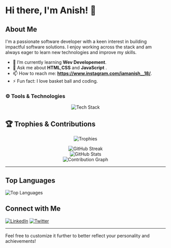 # Hi there, I'm Anish! 👋

<!-- Profile views
![Profile views](https://camo.githubusercontent.com/a4f15d0224a4a36d7240cd9b0ec56913c2a28201477c8b68fa6a7d41901c49f0/68747470733a2f2f6d65646961322e67697068792e636f6d2f6d656469612f76312e59326c6b505463354d4749334e6a45785a6a56794f4731766433677a65584a696344426a616d46734e3355304d573531655442684d6d31325957493361445670656e6f7764535a6c634431324d563970626e526c636d35686246396e61575a66596e6c666157516d593351395a772f3249756455486449303735484c3032506b6b2f67697068792e676966)--->

## About Me

I'm a passionate software developer with a keen interest in building impactful software solutions. I enjoy working across the stack and am always eager to learn new technologies and improve my skills.

- 🌱 I’m currently learning **Wev Developement**.
- 💬 Ask me about **HTML**,**CSS** and **JavaScript** .
- 📫 How to reach me: **https://www.instagram.com/iamanish__18/**.
- ⚡ Fun fact: I love basket ball and coding.

### ⚙️ Tools & Technologies
<p align="center">
  <img src="https://skillicons.dev/icons?i=html,css,js,nodejs,express,ejs,sql,c,git,github,bootstrap" alt="Tech Stack"/>
</p>


## 🏆 Trophies & Contributions

<p align="center">
  <img src="https://github-profile-trophy.vercel.app/?username=iamAnish18&theme=radical&margin-w=10&margin-h=15&row=1&column=6" alt="Trophies" />
</p>

<p align="center">
  <img src="https://github-readme-streak-stats.herokuapp.com/?user=iamAnish18&theme=algolia&hide_border=true" alt="GitHub Streak" />
  <br>
  <img src="https://github-readme-stats.vercel.app/api?username=iamAnish18&show_icons=true&theme=algolia&hide_border=true" alt="GitHub Stats" />
  <br>
  <img src="https://github-readme-activity-graph.cyclic.app/graph?username=iamAnish18&bg_color=1a1b27&color=0ef7e9&line=0ef7e9&point=f5f5f5&area=true&hide_border=true" alt="Contribution Graph" />
</p>

---

## Top Languages

![Top Languages](https://github-readme-stats.vercel.app/api/top-langs/?username=iamAnish18&layout=compact&bg_color=blue)
## Connect with Me

[![LinkedIn](https://img.shields.io/badge/LinkedIn-0077B5?style=for-the-badge&logo=linkedin&logoColor=white)](https://www.linkedin.com/in/anish-tamoli-45bb68313/)
[![Twitter](https://img.shields.io/badge/Twitter-1DA1F2?style=for-the-badge&logo=twitter&logoColor=white)](https://x.com/AnishTamoli)

---

Feel free to customize it further to better reflect your personality and achievements!
